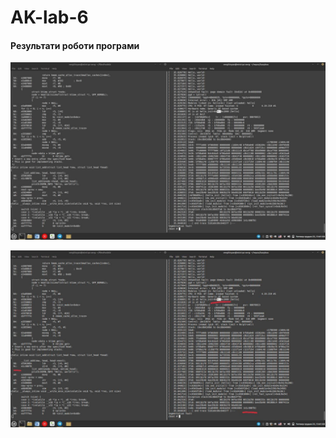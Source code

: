 # AK-lab-6
#### Результати роботи програми

![alt text](https://github.com/dmytrii-karpeka/AK-lab-6/blob/main/result-6-1.jpg "Result of command")

![alt text](https://github.com/dmytrii-karpeka/AK-lab-6/blob/main/result-6-2.jpg "Highlighted places of debug")
